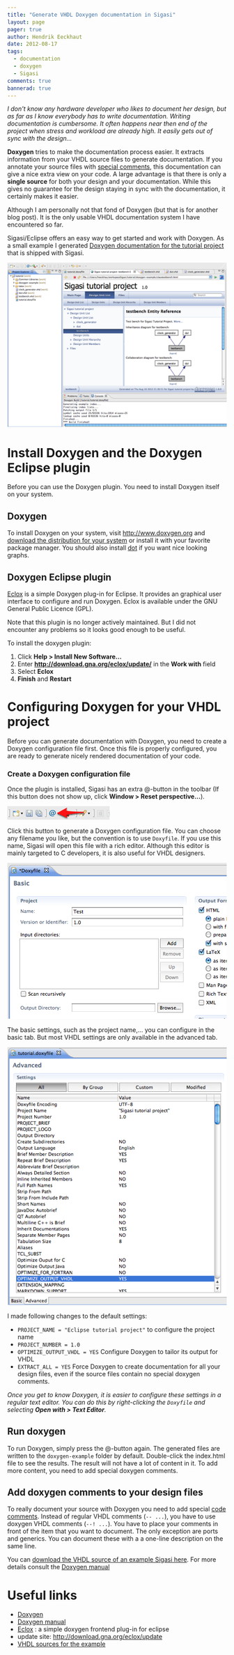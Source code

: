 ```yaml
---
title: "Generate VHDL Doxygen documentation in Sigasi"
layout: page 
pager: true
author: Hendrik Eeckhaut
date: 2012-08-17
tags: 
  - documentation
  - doxygen
  - Sigasi
comments: true
bannerad: true
---
```



*I don't know any hardware developer who likes to document her design,
but as far as I know everybody has to write documentation. Writing
documentation is cumbersome. It often happens near then end of the
project when stress and workload are already high. It easily gets out of
sync with the design...*

**Doxygen** tries to make the documentation process easier. It extracts
information from your VHDL source files to generate documentation. If
you annotate your source files with [special comments](http://www.stack.nl/~dimitri/doxygen/docblocks.html#vhdlblocks),
this documentation can give a nice extra view on your code. A large
advantage is that there is only a **single source** for both your design
and your documentation. While this gives no guarantee for the design
staying in sync with the documentation, it certainly makes it easier.

Although I am personally not that fond of Doxygen (but that is for
another blog post). It is the only usable VHDL documentation system I
have encountered so far.

Sigasi/Eclipse offers an easy way to get started and work with Doxygen.
As a small example I generated
<a href="resources/doxygen-example/index.html" target="_blank">Doxygen documentation for the tutorial project</a> that is shipped with Sigasi.

[![](images/doxygen_example.png)](resources/doxygen-example/index.html)

# Install Doxygen and the Doxygen Eclipse plugin

Before you can use the Doxygen plugin. You need to install Doxygen
itself on your system.

## Doxygen

To install Doxygen on your system, visit <http://www.doxygen.org> and
[download the distribution for your system](http://www.stack.nl/~dimitri/doxygen/download.html#latestsrc) or
install it with your favorite package manager. You should also install
[dot](http://www.graphviz.org/) if you want nice looking graphs.

## Doxygen Eclipse plugin

[Eclox](http://home.gna.org/eclox) is a simple Doxygen plug-in for
Eclipse. It provides an graphical user interface to configure and run
Doxygen. Eclox is available under the GNU General Public Licence (GPL).

Note that this plugin is no longer actively maintained. But I did not
encounter any problems so it looks good enough to be useful.

To install the doxygen plugin:

1. Click **Help &gt; Install New Software...**
2. Enter **http://download.gna.org/eclox/update/** in the **Work with**
field
3. Select **Eclox**
4. **Finish** and **Restart**

# Configuring Doxygen for your VHDL project

Before you can generate documentation with Doxygen, you need to create a
Doxygen configuration file first. Once this file is properly configured,
you are ready to generate nicely rendered documentation of your code.

### Create a Doxygen configuration file

Once the plugin is installed, Sigasi has an extra @-button in the
toolbar (If this button does not show up, click **Window &gt; Reset
perspective...**).

![](images/doxygen1.png)

Click this button to generate a Doxygen configuration file. You can
choose any filename you like, but the convention is to use `Doxyfile`.
If you use this name, Sigasi will open this file with a rich editor.
Although this editor is mainly targeted to C developers, it is also
useful for VHDL designers.

![](images/doxygen2.png)

The basic settings, such as the project name,... you can configure in
the basic tab. But most VHDL settings are only available in the advanced
tab.

![](images/doxygen3.png)

I made following changes to the default settings:

-   `PROJECT_NAME = "Eclipse tutorial project"` to configure the project name
-   `PROJECT_NUMBER = 1.0`
-   `OPTIMIZE_OUTPUT_VHDL = YES` Configure Doxygen to tailor its output for VHDL
-   `EXTRACT_ALL = YES` Force Doxygen to create documentation for all your design files, even if the source files contain no special doxygen comments.

*Once you get to know Doxygen, it is easier to configure these settings
in a regular text editor. You can do this by right-clicking the
`Doxyfile` and selecting **Open with &gt; Text Editor**.*

## Run doxygen

To run Doxygen, simply press the @-button again. The generated files are
written to the `doxygen-example` folder by default. Double-click the
index.html file to see the results. The result will not have a lot of
content in it. To add more content, you need to add special doxygen
comments.

## Add doxygen comments to your design files

To really document your source with Doxygen you need to add special
[code comments](http://www.stack.nl/~dimitri/doxygen/docblocks.html#vhdlblocks).
Instead of regular VHDL comments (`-- ...`), you have to use
doxygen VHDL comments (`--! ...`). You have to place your
comments in front of the item that you want to document. The only
exception are ports and generics. You can document these with a a
one-line description on the same line.

You can [download the VHDL source of an example Sigasi here](resources/doxygen-sigasi.zip). For more details consult the [Doxygen manual](http://www.stack.nl/~dimitri/doxygen/manual.html)

# Useful links

-   [Doxygen](http://www.doxygen.org)
-   [Doxygen manual](http://www.doxygen.org/manual.html)
-   [Eclox](http://home.gna.org/eclox) : a simple doxygen frontend plug-in for eclipse
-   update site: <http://download.gna.org/eclox/update>
-   [VHDL sources for the example](resources/doxygen-sigasi.zip)
